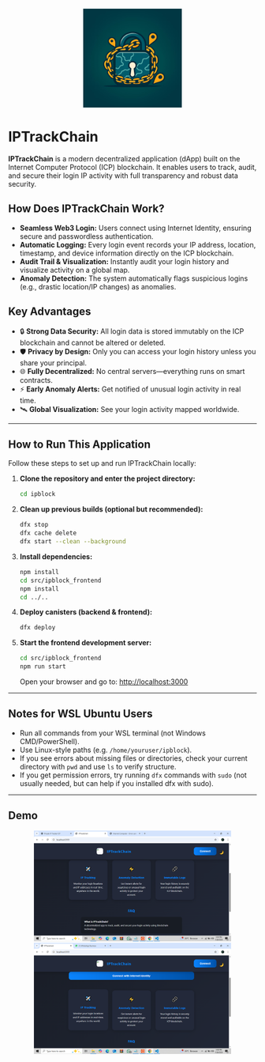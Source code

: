 <p align="center">
  <img src="https://raw.githubusercontent.com/ArielSltty/IPChain-Tracker/25b2544e7f02bd5161fa4b6b4ded6462951b867c/src/ipblock_frontend/src/assets/logo.jpg" alt="IPChain-Tracker Logo" width="200" />
</p>

# IPTrackChain

**IPTrackChain** is a modern decentralized application (dApp) built on the Internet Computer Protocol (ICP) blockchain. It enables users to track, audit, and secure their login IP activity with full transparency and robust data security.

## How Does IPTrackChain Work?

- **Seamless Web3 Login:** Users connect using Internet Identity, ensuring secure and passwordless authentication.
- **Automatic Logging:** Every login event records your IP address, location, timestamp, and device information directly on the ICP blockchain.
- **Audit Trail & Visualization:** Instantly audit your login history and visualize activity on a global map.
- **Anomaly Detection:** The system automatically flags suspicious logins (e.g., drastic location/IP changes) as anomalies.

## Key Advantages

- 🔒 **Strong Data Security:** All login data is stored immutably on the ICP blockchain and cannot be altered or deleted.
- 🛡️ **Privacy by Design:** Only you can access your login history unless you share your principal.
- 🌐 **Fully Decentralized:** No central servers—everything runs on smart contracts.
- ⚡ **Early Anomaly Alerts:** Get notified of unusual login activity in real time.
- 🛰️ **Global Visualization:** See your login activity mapped worldwide.

---

## How to Run This Application

Follow these steps to set up and run IPTrackChain locally:

1. **Clone the repository and enter the project directory:**
   ```bash
   cd ipblock
   ```

2. **Clean up previous builds (optional but recommended):**
   ```bash
   dfx stop
   dfx cache delete
   dfx start --clean --background
   ```

3. **Install dependencies:**
   ```bash
   npm install
   cd src/ipblock_frontend
   npm install
   cd ../..
   ```

4. **Deploy canisters (backend & frontend):**
   ```bash
   dfx deploy
   ```

5. **Start the frontend development server:**
   ```bash
   cd src/ipblock_frontend
   npm run start
   ```
   Open your browser and go to: [http://localhost:3000](http://localhost:3000)

---

## Notes for WSL Ubuntu Users

- Run all commands from your WSL terminal (not Windows CMD/PowerShell).
- Use Linux-style paths (e.g. `/home/youruser/ipblock`).
- If you see errors about missing files or directories, check your current directory with `pwd` and use `ls` to verify structure.
- If you get permission errors, try running `dfx` commands with `sudo` (not usually needed, but can help if you installed dfx with sudo).

---

## Demo

<p align="center">
  <img src="https://raw.githubusercontent.com/ArielSltty/IPChain-Tracker/774a87849e33572978f2ffc991d16a5206f83224/src/ipblock_frontend/src/assets/Screenshot%20(138).png" width="400" />
  <img src="https://raw.githubusercontent.com/ArielSltty/IPChain-Tracker/774a87849e33572978f2ffc991d16a5206f83224/src/ipblock_frontend/src/assets/Screenshot%20(139).png" width="400" />
</p>
